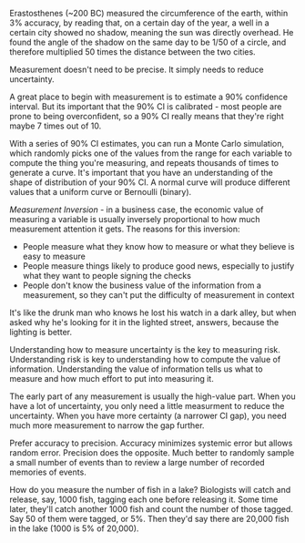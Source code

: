 Erastosthenes (~200 BC) measured the circumference of the earth, within 3% accuracy, by reading that, on a certain day of the year, a well in a certain city showed no shadow, meaning the sun was directly overhead. He found the angle of the shadow on the same day to be 1/50 of a circle, and therefore multiplied 50 times the distance between the two cities.

Measurement doesn't need to be precise. It simply needs to reduce uncertainty.

A great place to begin with measurement is to estimate a 90% confidence interval. But its important that the 90% CI is calibrated - most people are prone to being overconfident, so a 90% CI really means that they're right maybe 7 times out of 10.

With a series of 90% CI estimates, you can run a Monte Carlo simulation, which randomly picks one of the values from the range for each variable to compute the thing you're measuring, and repeats thousands of times to generate a curve. It's important that you have an understanding of the shape of distribution of your 90% CI. A normal curve will produce different values that a uniform curve or Bernoulli (binary).

*Measurement Inversion* - in a business case, the economic value of measuring a variable is usually inversely proportional to how much measurement attention it gets. The reasons for this inversion:
* People measure what they know how to measure or what they believe is easy to measure
* People measure things likely to produce good news, especially to justify what they want to people signing the checks
* People don't know the business value of the information from a measurement, so they can't put the difficulty of measurement in context
    
It's like the drunk man who knows he lost his watch in a dark alley, but when asked why he's looking for it in the lighted street, answers, because the lighting is better.

Understanding how to measure uncertainty is the key to measuring risk. Understanding risk is key to understanding how to compute the value of information. Understanding the value of information tells us what to measure and how much effort to put into measuring it.

The early part of any measurement is usually the high-value part. When you have a lot of uncertainty, you only need a little measurment to reduce the uncertainty. When you have more certainty (a narrower CI gap), you need much more measurement to narrow the gap further.

Prefer accuracy to precision. Accuracy minimizes systemic error but allows random error. Precision does the opposite. Much better to randomly sample a small number of events than to review a large number of recorded memories of events.

How do you measure the number of fish in a lake? Biologists will catch and release, say, 1000 fish, tagging each one before releasing it. Some time later, they'll catch another 1000 fish and count the number of those tagged. Say 50 of them were tagged, or 5%. Then they'd say there are 20,000 fish in the lake (1000 is 5% of 20,000).
